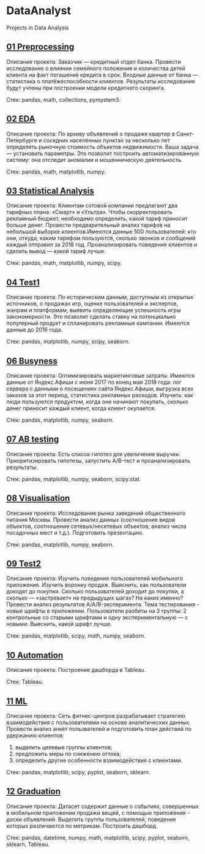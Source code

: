 # DataAnalyst
Projects in Data Analysis
## [01 Preprocessing](https://github.com/housecarl73/DataAnalyst/tree/master/01%20preprocessing)
Описание проекта:
Заказчик — кредитный отдел банка. Провести исследование о влиянии семейного положения и количества детей клиента на факт погашения кредита в срок. Входные данные от банка — статистика о платёжеспособности клиентов.
Результаты исследования будут учтены при построении модели кредитного скоринга.

Стек: pandas, math, collections, pymystem3.

## [02 EDA](https://github.com/housecarl73/DataAnalyst/tree/master/02%20EDA)
Описание проекта:
По архиву объявлений о продаже квартир в Санкт-Петербурге и соседних населённых пунктах за несколько лет определять рыночную стоимость объектов недвижимости. Ваша задача — установить параметры. Это позволит построить автоматизированную систему: она отследит аномалии и мошенническую деятельность.

Стек: pandas, math, matplotlib, numpy.

## [03 Statistical Analysis](https://github.com/housecarl73/DataAnalyst/tree/master/03%20Statistical%20Analysis)
Описание проекта:
Клиентам сотовой компании предлагают два тарифных плана: «Смарт» и «Ультра». Чтобы скорректировать рекламный бюджет, необходимо определить, какой тариф приносит больше денег.
Провести предварительный анализ тарифов на небольшой выборке клиентов.Имеются данные 500 пользователей: кто они, откуда, каким тарифом пользуются, сколько звонков и сообщений каждый отправил за 2018 год. Проанализировать поведение клиентов и сделать вывод — какой тариф лучше.

Стек: pandas, math, matplotlib, numpy, scipy.

## [04 Test1](https://github.com/housecarl73/DataAnalyst/tree/master/04%20Test1)
Описание проекта:
По историческим данным, доступным из открытых источников,  о продажах игр, оценке пользователей и экспертов, жанрам и платформам, выявить определяющие успешность игры закономерности. Это позволит сделать ставку на потенциально популярный продукт и спланировать рекламные кампании.
Имеются данные до 2016 года.

Стек: pandas, matplotlib, numpy, scipy, seaborn.

## [06 Busyness](https://github.com/housecarl73/DataAnalyst/tree/master/06%20Busyness)
Описание проекта:
Оптимизировать маркетинговые затраты.
Имеются данные от Яндекс.Афиши с июня 2017 по конец мая 2018 года: лог сервера с данными о посещениях сайта Яндекс.Афиши, выгрузка всех заказов за этот период, статистика рекламных расходов.
Изучить: как люди пользуются продуктом, когда они начинают покупать, сколько денег приносит каждый клиент, когда клиент окупается.

Стек: pandas, matplotlib, numpy, seaborn.

## [07 AB testing](https://github.com/housecarl73/DataAnalyst/tree/master/07%20AB%20testing)
Описание проекта:
Есть список гипотез для увеличения выручки.
Приоритизировать гипотезы, запустить A/B-тест и проанализировать результаты.

Стек: pandas, matplotlib, numpy, seaborn, scipy.stat.

## [08 Visualisation](https://github.com/housecarl73/DataAnalyst/tree/master/08%20Visualisation)
Описание проекта:
Исследование рынка заведений общественного питания Москвы.
Провести анализ данных (соотношение видов объектов, соотношение сетевых/несетевых объектов, анализ числа посадочных мест и т.д.).
Подготовить презентацию.

Стек: pandas, matplotlib, numpy, seaborn.

## [09 Test2](https://github.com/housecarl73/DataAnalyst/tree/master/09%20Test2)
Описание проекта:
Изучить поведения пользователей мобильного приложения.
Изучить воронку продаж. Выяснить, как пользователи доходят до покупки. Сколько пользователей доходит до покупки, а сколько — «застревает» на предыдущих шагах? На каких именно?
Провести анализ результатов A/A/B-эксперимента. Тема тестирования - новые шрифты в приложении. Пользователи разбиты на 3 группы: 2 контрольные со старыми шрифтами и одну экспериментальную — с новыми. Выяснить, какой шрифт лучше.

Стек: pandas, matplotlib, scipy, math, numpy, seaborn.

## [10 Automation](https://github.com/housecarl73/DataAnalyst/tree/master/10%20Automation)
Описание проекта:
Построение дашборда в Tableau.

Стек: Tableau.

## [11 ML](https://github.com/housecarl73/DataAnalyst/tree/master/11%20ML)
Описание проекта:
Сеть фитнес-центров разрабатывает стратегию взаимодействия с пользователями на основе аналитических данных.
Провести анализ анкет пользвателей и подготовить план действий по удержанию клиентов:
1) выделить целевые группы клиентов;
2) предложить меры по снижению оттока;
3) определить другие особенности взаимодействия с клиентами.

Стек: pandas, matplotlib, scipy, pyplot, seaborn, sklearn.

## [12 Graduation](https://github.com/housecarl73/DataAnalyst/tree/master/12%20Graduation)
Описание проекта:
Датасет содержит данные о событиях, совершенных в мобильном приложении продажи вещей, с помощью приложения - доски объявлений.
Выделить группы пользователей, поведение которых различаются по метрикам. Построить дашборд.

Стек: pandas, datetime, numpy, math, matplotlib, scipy, pyplot, seaborn, sklearn, Tableau.
